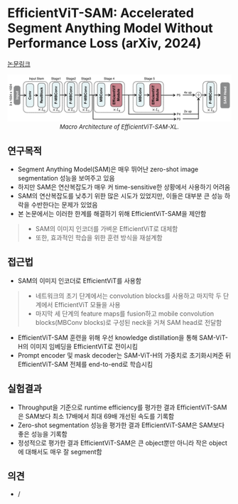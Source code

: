 # EfficientViT-SAM: Accelerated Segment Anything Model Without Performance Loss (arXiv, 2024)

[논문링크](https://arxiv.org/abs/2402.05008)

<p align="center">
    <img width="600" alt='fig1' src="./img/03_23_01.png?raw=true"></br>
    <em><font size=2>Macro Architecture of EfficientViT-SAM-XL.</font></em>
</p>

## 연구목적
- Segment Anything Model(SAM)은 매우 뛰어난 zero-shot image segmentation 성능을 보여주고 있음
- 하지만 SAM은 연산복잡도가 매우 커 time-sensitive한 상황에서 사용하기 어려움
- SAM의 연산복잡도를 낮추기 위한 많은 시도가 있었지만, 이들은 대부분 큰 성능 하락을 수반한다는 문제가 있었음
- 본 논문에서는 이러한 한계를 해결하기 위해 EfficientViT-SAM을 제안함
> - SAM의 이미지 인코더를 가벼운 EfficientViT로 대체함
> - 또한, 효과적인 학습을 위한 훈련 방식을 재설계함

## 접근법
- SAM의 이미지 인코더로 EfficientViT를 사용함
> - 네트워크의 초기 단계에서는 convolution blocks를 사용하고 마지막 두 단계에서 EfficientViT 모듈을 사용
> - 마지막 세 단계의 feature maps를 fusion하고 mobile convolution blocks(MBConv blocks)로 구성된 neck을 거쳐 SAM head로 전달함
- EfficientViT-SAM 훈련을 위해 우선 knowledge distillation을 통해  SAM-ViT-H의 이미지 임베딩을 EfficientViT로 전이시킴
- Prompt encoder 및 mask decoder는 SAM-ViT-H의 가중치로 초기화시켜준 뒤 EfficientViT-SAM 전체를 end-to-end로 학습시킴

## 실험결과
- Throughput을 기준으로 runtime efficiency를 평가한 결과 EfficientViT-SAM은 SAM보다 최소 17배에서 최대 69배 개선된 속도를 기록함
- Zero-shot segmentation 성능을 평가한 결과 EfficientViT-SAM은 SAM보다 좋은 성능을 기록함
- 정성적으로 평가한 결과 EfficientViT-SAM은 큰 object뿐만 아니라 작은 object에 대해서도 매우 잘 segment함

## 의견
- /